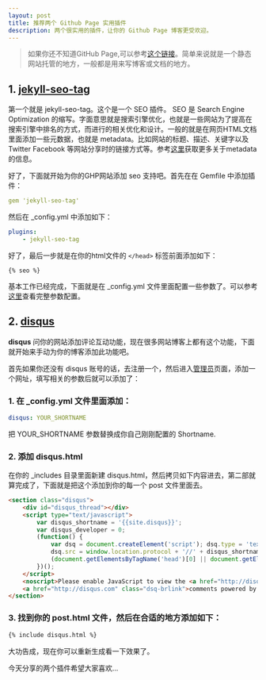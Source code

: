 ```yaml
---
layout: post
title: 推荐两个 Github Page 实用插件
description: 两个很实用的插件，让你的 Github Page 博客更受欢迎。
---
```


> 如果你还不知道GitHub Page,可以参考[这个链接](https://pages.github.com/)。简单来说就是一个静态网站托管的地方，一般都是用来写博客或文档的地方。

## 1. [jekyll-seo-tag](https://github.com/jekyll/jekyll-seo-tag)

第一个就是 jekyll-seo-tag。这个是一个 SEO 插件。 SEO 是 Search Engine Optimization 的缩写。字面意思就是搜索引擎优化，也就是一些网站为了提高在搜索引擎中排名的方式，而进行的相关优化和设计。一般的就是在网页HTML文档里面添加一些元数据，也就是 metadata。比如网站的标题、描述、关键字以及 Twitter Facebook 等网站分享时的链接方式等。参考[这里](https://developer.mozilla.org/en-US/docs/Learn/HTML/Introduction_to_HTML/The_head_metadata_in_HTML)获取更多关于metadata的信息。

好了，下面就开始为你的GHP网站添加 seo 支持吧。首先在在 Gemfile 中添加插件：

```yaml
gem 'jekyll-seo-tag'
```

然后在 _config.yml 中添加如下：

```yml
plugins:
    - jekyll-seo-tag
```

好了，最后一步就是在你的html文件的 `</head>` 标签前面添加如下：

<!-- {% raw %} -->
  ```liquid
  {% seo %}
  ```
<!-- {% endraw %} -->

基本工作已经完成，下面就是在 _config.yml 文件里面配置一些参数了。可以参考[这里](https://github.com/jekyll/jekyll-seo-tag/blob/master/docs/usage.md)查看完整参数配置。

## 2. [disqus](https://disqus.com/)

**disqus** 问你的网站添加评论互动功能，现在很多网站博客上都有这个功能，下面就开始来手动为你的博客添加此功能吧。

首先如果你还没有 disqus 账号的话，去注册一个，然后进入[管理员](https://disqus.com/admin/)页面，添加一个网址，填写相关的参数后就可以添加了：

### 1. 在 _config.yml 文件里面添加：

```yml
disqus: YOUR_SHORTNAME
```
把 YOUR_SHORTNAME 参数替换成你自己刚刚配置的 Shortname.

### 2. 添加 disqus.html

在你的 _includes 目录里面新建 disqus.html，然后拷贝如下内容进去，第二部就算完成了，下面就是把这个添加到你的每一个 post 文件里面去。

```html
<section class="disqus">
    <div id="disqus_thread"></div>
    <script type="text/javascript">
        var disqus_shortname = '{{site.disqus}}'; 
        var disqus_developer = 0;
        (function() {
            var dsq = document.createElement('script'); dsq.type = 'text/javascript'; dsq.async = true;
            dsq.src = window.location.protocol + '//' + disqus_shortname + '.disqus.com/embed.js';
            (document.getElementsByTagName('head')[0] || document.getElementsByTagName('body')[0]).appendChild(dsq);
        })();
    </script>
    <noscript>Please enable JavaScript to view the <a href="http://disqus.com/?ref_noscript">comments powered by Disqus.</a></noscript>
    <a href="http://disqus.com" class="dsq-brlink">comments powered by <span class="logo-disqus">Disqus</span></a>
</section>
```

### 3. 找到你的 post.html 文件，然后在合适的地方添加如下：

```html
{% include disqus.html %}
```

大功告成，现在你可以重新生成看一下效果了。

今天分享的两个插件希望大家喜欢...
